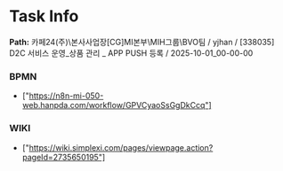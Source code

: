 # Task Info

**Path:** 카페24(주)\본사사업장\[CG]MI본부\MIH그룹\BVO팀 / yjhan / [338035] D2C 서비스 운영_상품 관리 _ APP PUSH 등록 / 2025-10-01_00-00-00

### BPMN
- ["https://n8n-mi-050-web.hanpda.com/workflow/GPVCyaoSsGgDkCcq"]

### WIKI
- ["https://wiki.simplexi.com/pages/viewpage.action?pageId=2735650195"]

